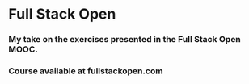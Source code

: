 # Full Stack Open
### My take on the exercises presented in the Full Stack Open MOOC.
### Course available at fullstackopen.com